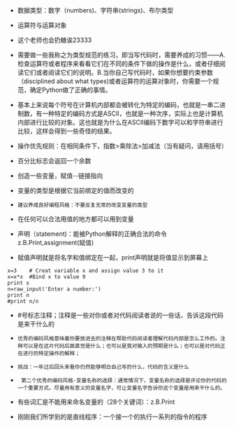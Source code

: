 * 数据类型：数字（numbers)、字符串(strings)、布尔类型
* 运算符与运算对象
* 这个老师也会扔糖诶23333
* 需要做一些我称之为类型规范的练习，即当写代码时，需要养成的习惯——A.检查运算符或者程序来看看它们在不同的条件下做的操作是什么，或者仔细阅读它们或者阅读它们的说明。B.当你自己写代码时，如果你想要约束参数（disciplined about what types)或者运算符的运算对象时，你需要一个规范，确定Python做了正确的事情。
* 基本上来说每个符号在计算机内部都会被转化为特定的编码，也就是一串二进制数，有一种特定的编码方式是ASCII，也就是一种次序，实际上也是计算机内部进行比较的对象。这也就是为什么在ASCII编码下数字可以和字符串进行比较，这样会得到一些奇怪的结果。
* 操作优先规则：在相同条件下，指数>乘除法>加减法（当有疑问，请用括号）
* 百分比标志会返回一个余数

* 创造一些变量，赋值--链接指向
* 变量的类型是根据它当前绑定的值而改变的
*   `建议养成良好编程风格：不要反复无常的改变变量的类型  `
* 在任何可以合法用值的地方都可以用到变量

* 声明（statement)：能被Python解释的正确合法的命令 z.B.Print,assignment(赋值)
* 赋值声明就是将名字和值绑定在一起，print声明就是将值显示到屏幕上


```
x=3    # Creat variable x and assign value 3 to it
x=x*x  #Bind x to value 9
print x
n=raw_input('Enter a number:')
print n
#print n/n
```

* #号标志注释；注释是一些对你或者对代码阅读者说的一些话，告诉这段代码是来干什么的
*   `优秀的编码风格意味着你要放进去的注释在帮助代码阅读者理解代码内部是怎么工作的。注释可以是在这片代码后面直觉是什么；也可以是我对输入的预期是什么；也可以是对代码正在进行的特定操作的解释； `
*   `挑战：一年过后回头来看你仍然能够明白自己写的什么，代码的含义是什么  `

*   `第二个优秀的编码风格-变量名称的选择：通常情况下，变量名称的选择是评论你的代码的一个重要方式。尽量用有意义的变量名字，可让变量名字告诉你这个变量是用来干什么的。`
* 有些词汇是不能用来命名变量的（28个关键词）：z.B.Print

* 刚刚我们所学到的是直线程序：一个接一个的执行一系列的指令的程序
